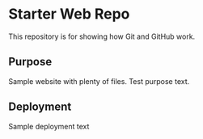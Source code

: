 # Starter Web Repo

This repository is for showing how Git and GitHub work.

## Purpose

Sample website with plenty of files. Test purpose text.

## Deployment

Sample deployment text